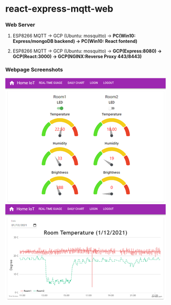 # react-express-mqtt-web
### Web Server
1. ESP8266 MQTT -> GCP (Ubuntu: mosquitto) -> <b>PC(Win10: Express/mongoDB backend) -> PC(Win10: React fontend)</b>

2. ESP8266 MQTT -> GCP (Ubuntu: mosquitto) -> <b>GCP(Express:8080) -> GCP(React:3000) -> GCP(NGINX:Reverse Proxy 443/8443)</b>

### Webpage Screenshots
<p align="center">
  <img src="https://github.com/hyp0126/react-express-mqtt-web/blob/master/RealTimeGuage.png?raw=true" width="700" />
  <img src="https://github.com/hyp0126/react-express-mqtt-web/blob/master/DailyChart.png?raw=true" width="700" />
</p>
